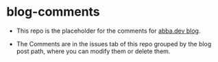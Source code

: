 # blog-comments

- This repo is the placeholder for the comments for [abba.dev blog](https://abba.dev/blog). 

- The Comments are in the issues tab of this repo grouped by the blog post path, where you can modify them or delete them.
